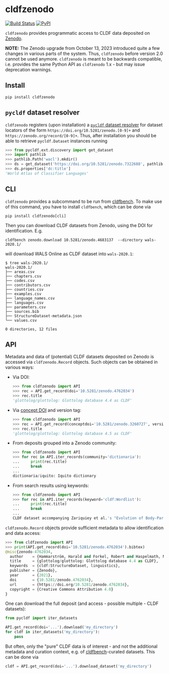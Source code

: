 # cldfzenodo

[![Build Status](https://github.com/cldf/cldfzenodo/workflows/tests/badge.svg)](https://github.com/cldf/cldfzenodo/actions?query=workflow%3Atests)
[![PyPI](https://img.shields.io/pypi/v/cldfzenodo.svg)](https://pypi.org/project/cldfzenodo)

`cldfzenodo` provides programmatic access to CLDF data deposited on [Zenodo](https://zenodo.org).

**NOTE:** The Zenodo upgrade from October 13, 2023 introduced quite a few changes in various parts
of the system. Thus, `cldfzenodo` before version 2.0 cannot be used anymore. `cldfzenodo` is meant
to be backwards compatible, i.e. provides the same Python API as `cldfzenodo` 1.x - but may issue
deprecation warnings.


## Install

```shell
pip install cldfzenodo
```


## `pycldf` dataset resolver

`cldfzenodo` registers (upon installation) a [`pycldf` dataset resolver](https://pycldf.readthedocs.io/en/latest/ext_discovery.html)
for dataset locators of the form `https://doi.org/10.5281/zenodo.[0-9]+` and `https://zenodo.org/record/[0-9]+`.
Thus, after installation you should be able to retrieve `pycldf.Dataset` instances running

```python
>>> from pycldf.ext.discovery import get_dataset
>>> import pathlib
>>> pathlib.Path('wacl').mkdir()
>>> ds = get_dataset('https://doi.org/10.5281/zenodo.7322688', pathlib.Path('wacl'))
>>> ds.properties['dc:title']
'World Atlas of Classifier Languages'
```


## CLI

`cldfzenodo` provides a subcommand to be run from [cldfbench](https://github.com/cldf/cldfbench).
To make use of this command, you have to install `cldfbench`, which can be done via
```shell
pip install cldfzenodo[cli]
```
Then you can download CLDF datasets from Zenodo, using the DOI for identification. E.g.
```shell
cldfbench zenodo.download 10.5281/zenodo.4683137  --directory wals-2020.1/
```
will download WALS Online as CLDF dataset into `wals-2020.1`:
```shell
$ tree wals-2020.1/
wals-2020.1/
├── areas.csv
├── chapters.csv
├── codes.csv
├── contributors.csv
├── countries.csv
├── examples.csv
├── language_names.csv
├── languages.csv
├── parameters.csv
├── sources.bib
├── StructureDataset-metadata.json
└── values.csv

0 directories, 12 files
```


## API

Metadata and data of (potential) CLDF datasets deposited on Zenodo is accessed via `cldfzenodo.Record`
objects. Such objects can be obtained in various ways:
- Via DOI:
  ```python
  >>> from cldfzenodo import API
  >>> rec = API.get_record(doi='10.5281/zenodo.4762034')
  >>> rec.title
  'glottolog/glottolog: Glottolog database 4.4 as CLDF'
  ```
- Via [concept DOI](https://help.zenodo.org/#versioning) and version tag:
  ```python
  >>> from cldfzenodo import API
  >>> rec = API.get_record(conceptdoi='10.5281/zenodo.3260727', version='4.5')
  >>> rec.title
  'glottolog/glottolog: Glottolog database 4.5 as CLDF'
  ```
- From deposits grouped into a Zenodo community:
  ```python
  >>> from cldfzenodo import API
  >>> for rec in API.iter_records(community='dictionaria'):
  ...     print(rec.title)
  ...     break
  ...     
  dictionaria/iquito: Iquito dictionary
  ```
- From search results using keywords:
  ```python
  >>> from cldfzenodo import API
  >>> for rec in API.iter_records(keyword='cldf:Wordlist'):
  ...     print(rec.title)
  ...     break
  ...     
  CLDF dataset accompanying Zariquiey et al.'s "Evolution of Body-Part Terminology in Pano" from 2022
  ```

`cldfzenodo.Record` objects provide sufficient metadata to allow identification and data access:
```python
>>> from cldfzenodo import API
>>> print(API.get_record(doi='10.5281/zenodo.4762034').bibtex)
@misc{zenodo-4762034,
  author    = {Hammarström, Harald and Forkel, Robert and Haspelmath, Martin and Bank, Sebastian},
  title     = {glottolog/glottolog: Glottolog database 4.4 as CLDF},
  keywords  = {cldf:StructureDataset, linguistics},
  publisher = {Zenodo},
  year      = {2021},
  doi       = {10.5281/zenodo.4762034},
  url       = {https://doi.org/10.5281/zenodo.4762034},
  copyright = {Creative Commons Attribution 4.0}
}
```

One can download the full deposit (and access - possible multiple - CLDF datasets):
```python
from pycldf import iter_datasets

API.get_record(doi='...').download('my_directory')
for cldf in iter_datasets('my_directory'):
    pass
```

But often, only the "pure" CLDF data is of interest - and not the additional metadata and curation
context, e.g. of [cldfbench](https://github.com/cldf/cldfbench)-curated datasets. This can be done
via
```python
cldf = API.get_record(doi='...').download_dataset('my_directory')
```
